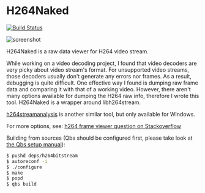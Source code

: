 # H264Naked

[![Build Status](https://travis-ci.org/iquadtree/H264Naked.svg?branch=master)](https://travis-ci.org/iquadtree/H264Naked)

![screenshot](H264Naked_screenshot.png)

H264Naked is a raw data viewer for H264 video stream.

While working on a video decoding project, I found that video decoders are very picky about video stream's format. For unsupported video streams, those decoders usually don't generate any errors nor frames. As a result, debugging is quite difficult. One effective way I found is dumping raw frame data and comparing it with that of a working video. However, there aren't many options available for dumping the H264 raw info, therefore I wrote this tool. H264Naked is a wrapper around libh264stream.

[h264streamanalysis](http://sourceforge.net/projects/h264streamanalysis) is another similar tool, but only available for Windows.

For more options, see:
[h264 frame viewer question on Stackoverflow](http://stackoverflow.com/questions/6014904/h264-frame-viewer)

Building from sources (Qbs should be configured first, please take look at [the Qbs setup manual](https://doc.qt.io/qbs/setup.html)):

```sh
$ pushd deps/h264bitstream
$ autoreconf -i
$ ./configure
$ make
$ popd
$ qbs build
```
